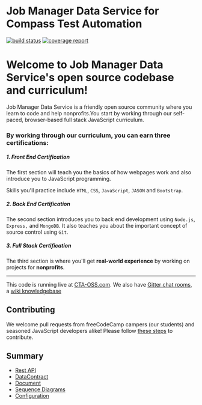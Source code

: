 # Job Manager Data Service for Compass Test Automation
[![build status](https://git.sami.int.thomsonreuters.com/compass/cta-app-jobmangerdataservice/badges/master/build.svg)](https://git.sami.int.thomsonreuters.com/compass/cta-app-jobmangerdataservice/commits/master)
[![coverage report](https://git.sami.int.thomsonreuters.com/compass/cta-app-jobmangerdataservice/badges/master/coverage.svg)](https://git.sami.int.thomsonreuters.com/compass/cta-app-jobmangerdataservice/commits/master)


Welcome to Job Manager Data Service's open source codebase and curriculum!
=======================

Job Manager Data Service is a friendly open source community where you learn to code and help nonprofits.You start by working through our self-paced, browser-based full stack JavaScript curriculum.

### By working through our curriculum, you can earn three certifications:
##### 1. Front End Certification
The first section will teach you the basics of how webpages work and also introduce you to JavaScript programming.

Skills you'll practice include `HTML`, `CSS`, `JavaScript`, `JASON` and `Bootstrap`.


##### 2. Back End Certification
The second section introduces you to back end development using `Node.js`, `Express,` and `MongoDB`. 
It also teaches you about the important concept of source control using `Git`.


##### 3. Full Stack Certification
The third section is where you'll get **real-world experience** by working on projects for **nonprofits**.

---

This code is running live at [CTA-OSS.com](https://www.). We also have [Gitter chat rooms](https://git.sami.int.thomsonreuters.com/compass/cta), a [wiki knowledgebase](https://forum.freecodecamp.com/c/wiki)

Contributing
------------

We welcome pull requests from freeCodeCamp campers (our students) and seasoned JavaScript developers alike! Please follow [these steps](CONTRIBUTING.md) to contribute.

## Summary
* [Rest API](RESTAPI.md)
* [DataContract](DATACONTRACT.md)
* [Document](DOCUMENTATION.md)
* [Sequence Diagrams](https://www.lucidchart.com/documents/edit/d15cef2b-8b80-4ce0-8e2c-1f3deee1759c)
* [Configuration](/lib/apps/main/config.js#L94)
